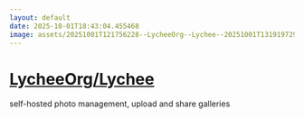 ```yaml
---
layout: default
date: 2025-10-01T18:43:04.455468
image: assets/20251001T121756228--LycheeOrg--Lychee--20251001T131919729--cropped.png
---
```


# [LycheeOrg/Lychee](https://github.com/LycheeOrg/Lychee)

self-hosted photo management, upload and share galleries
